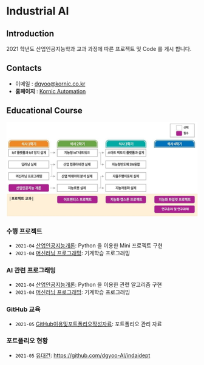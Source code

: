 # **Industrial AI** 

## Introduction

2021 학년도 산업인공지능학과 교과 과정에 따른 프로젝트 및 Code 를 게시 합니다.

## Contacts

- 이메일 : [dgyoo@kornic.co.kr](mailto:dgyoo@kornic.co.kr)
- **홈페이지** : [Kornic Automation](https://www.kornic.co.kr)

## Educational Course

![Course](./Images/EducationalCourse.jpg)

### 수행 프로젝트

- `2021-04` [산업인공지능개론](https://github.com/dgyoo-AI/Projects/산업인공지능개론): Python 을 이용한 Mini 프로젝트 구현
- `2021-04` [머신러닝 프로그래밍](https://github.com/dgyoo-AI/projects/머신러닝프로그래밍): 기계학습 프로그래밍

### AI 관련 프로그래밍

- `2021-04` [산업인공지능개론](https://github.com/dgyoo-AI/Programming/산업인공지능개론): Python 을 이용한 관련 알고리즘 구현
- `2021-04` [머신러닝 프로그래밍](https://github.com/dgyoo-AI/Programming/머신러닝프로그래밍): 기계학습 프로그래밍

### GitHub 교육

- `2021-05` [GitHub이용및포트폴리오작성자료](https://github.com/dgyoo-AI/indaidept): 포트폴리오 관리 자료

### 포트폴리오 현황

- `2021-05` [유대건](https://github.com/dgyoo-AI/indaidept): https://github.com/dgyoo-AI/indaidept

